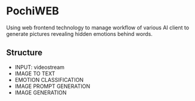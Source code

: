# PochiWEB
Using web frontend technology to manage workflow of various AI client to generate pictures revealing hidden emotions behind words.
## Structure
- INPUT: videostream
- IMAGE TO TEXT
- EMOTION CLASSIFICATION
- IMAGE PROMPT GENERATION
- IMAGE GENERATION
